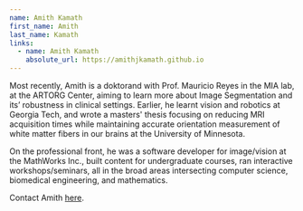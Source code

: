 ```yaml
---
name: Amith Kamath
first_name: Amith
last_name: Kamath
links:
  - name: Amith Kamath
    absolute_url: https://amithjkamath.github.io
---
```


Most recently, Amith is a doktorand with Prof. Mauricio Reyes in the MIA lab, at the ARTORG Center, aiming to learn more about Image Segmentation and its’ robustness in clinical settings. Earlier, he learnt vision and robotics at Georgia Tech, and wrote a masters' thesis focusing on reducing MRI acquisition times while maintaining accurate orientation measurement of white matter fibers in our brains at the University of Minnesota.

On the professional front, he was a software developer for image/vision at the MathWorks Inc., built content for undergraduate courses, ran interactive workshops/seminars, all in the broad areas intersecting computer science, biomedical engineering, and mathematics. 

Contact Amith [here](mailto:amith.kamath@unibe.ch).